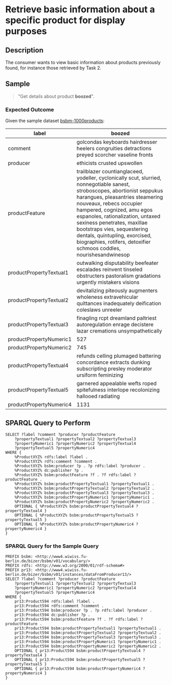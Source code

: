 # Retrieve basic information about a specific product for display purposes

## Description

The consumer wants to view basic information about products previously found, for instance those retrieved by Task 2.

## Sample

> "Get details about product **boozed**".

### Expected Outcome
Given the sample dataset [bsbm-1000products](../Datasets/bsbm-1000products.ttl.tgz):

|label                  |boozed                                                                                                                                                                                                                                                                                                                                                                                                                         |
|-----------------------|-------------------------------------------------------------------------------------------------------------------------------------------------------------------------------------------------------------------------------------------------------------------------------------------------------------------------------------------------------------------------------------------------------------------------------|
|comment                |golcondas keyboards hairdresser heelers congruities detractions preyed scorcher vaseline fronts                                                                                                                                                                                                                                                                                                                              |
|producer               |ethicists crusted upswollen                                                                                                                                                                                                                                                                                                                                                                                                    |
|productFeature         |trailblazer countianglaceed, yodeller, cyclonically scut, slurried, nonnegotiable sanest, stroboscopes, abortionist seppukus harangues, pleasantries steamering nouveaux, rebecs occupier hampered, cognized, amu egos espanoles, rationalization, untaxed sexiness penetrates, maxillae bootstraps vies, sequestering dentals, quintupling, exorcised, biographies, rotifers, detoxifier schmoos coddles, nourishesandwinesop|
|productPropertyTextual1|outwalking disputability beefeater escalades reinvent tinseled obstructers pastoralism gradations urgently mistakers visions                                                                                                                                                                                                                                                                                                   |
|productPropertyTextual2|devitalizing piteously augmenters wholeness extravehicular quittances inadequately deification coleslaws unreeler                                                                                                                                                                                                                                                                                                              |
|productPropertyTextual3|finagling rcpt dreamland paltriest autoregulation enrage decistere lazar cremations unsympathetically                                                                                                                                                                                                                                                                                                                          |
|productPropertyNumeric1|527                                                                                                                                                                                                                                                                                                                                                                                                                            |
|productPropertyNumeric2|745                                                                                                                                                                                                                                                                                                                                                                                                                            |
|productPropertyTextual4|refunds celling plumaged battering concordance extracts dunking subscripting presley moderator ursiform feminizing                                                                                                                                                                                                                                                                                                             |
|productPropertyTextual5|garnered appealable wefts roped spitefulness interlope recolonizing hallooed radiating                                                                                                                                                                                                                                                                                                                                         |
|productPropertyNumeric4|1131

## SPARQL Query to Perform

```SPARQL
SELECT ?label ?comment ?producer ?productFeature
	?propertyTextual1 ?propertyTextual2 ?propertyTextual3
	?propertyNumeric1 ?propertyNumeric2 ?propertyTextual4
	?propertyTextual5 ?propertyNumeric4
WHERE {
	%ProductXYZ% rdfs:label ?label .
	%ProductXYZ% rdfs:comment ?comment .
	%ProductXYZ% bsbm:producer ?p . ?p rdfs:label ?producer .
	%ProductXYZ% dc:publisher ?p .
	%ProductXYZ% bsbm:productFeature ?f . ?f rdfs:label ?productFeature .
	%ProductXYZ% bsbm:productPropertyTextual1 ?propertyTextual1 .
	%ProductXYZ% bsbm:productPropertyTextual2 ?propertyTextual2 .
	%ProductXYZ% bsbm:productPropertyTextual3 ?propertyTextual3 .
	%ProductXYZ% bsbm:productPropertyNumeric1 ?propertyNumeric1 .
	%ProductXYZ% bsbm:productPropertyNumeric2 ?propertyNumeric2 .
	OPTIONAL { %ProductXYZ% bsbm:productPropertyTextual4 ?propertyTextual4 }
	OPTIONAL { %ProductXYZ% bsbm:productPropertyTextual5 ?propertyTextual5 }
	OPTIONAL { %ProductXYZ% bsbm:productPropertyNumeric4 ?propertyNumeric4 }
}
```

### SPARQL Query for the Sample Query

```SPARQL
PREFIX bsbm: <http://www4.wiwiss.fu-berlin.de/bizer/bsbm/v01/vocabulary/>
PREFIX rdfs: <http://www.w3.org/2000/01/rdf-schema#>
PREFIX pr13: <http://www4.wiwiss.fu-berlin.de/bizer/bsbm/v01/instances/dataFromProducer13/>
SELECT ?label ?comment ?producer ?productFeature
	?propertyTextual1 ?propertyTextual2 ?propertyTextual3
	?propertyNumeric1 ?propertyNumeric2 ?propertyTextual4
	?propertyTextual5 ?propertyNumeric4
WHERE {
	pr13:Product594 rdfs:label ?label .
	pr13:Product594 rdfs:comment ?comment .
	pr13:Product594 bsbm:producer ?p . ?p rdfs:label ?producer .
	pr13:Product594 dc:publisher ?p .
	pr13:Product594 bsbm:productFeature ?f . ?f rdfs:label ?productFeature .
	pr13:Product594 bsbm:productPropertyTextual1 ?propertyTextual1 .
	pr13:Product594 bsbm:productPropertyTextual2 ?propertyTextual2 .
	pr13:Product594 bsbm:productPropertyTextual3 ?propertyTextual3 .
	pr13:Product594 bsbm:productPropertyNumeric1 ?propertyNumeric1 .
	pr13:Product594 bsbm:productPropertyNumeric2 ?propertyNumeric2 .
	OPTIONAL { pr13:Product594 bsbm:productPropertyTextual4 ?propertyTextual4 }
	OPTIONAL { pr13:Product594 bsbm:productPropertyTextual5 ?propertyTextual5 }
	OPTIONAL { pr13:Product594 bsbm:productPropertyNumeric4 ?propertyNumeric4 }
}
```
